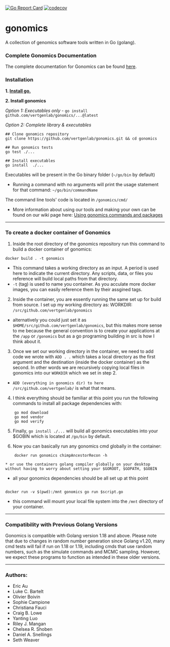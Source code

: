 
[![Go Report Card](https://goreportcard.com/badge/github.com/vertgenlab/gonomics)](https://goreportcard.com/report/github.com/vertgenlab/gonomics)
[![codecov](https://codecov.io/gh/vertgenlab/gonomics/branch/main/graph/badge.svg?token=SLasptsu7B)](https://codecov.io/gh/vertgenlab/gonomics)

# gonomics
A collection of genomics software tools written in Go (golang).

### Complete Gonomics Documentation
The complete documentation for Gonomics can be found [here](https://pkg.go.dev/github.com/vertgenlab/gonomics).

### Installation

**1. [Install go.](https://go.dev/doc/install)**

**2. Install gonomics**

*Option 1: Executables only* - `go install github.com/vertgenlab/gonomics/...@latest`  

*Option 2: Complete library & executables*  
```
## Clone gonomics repository  
git clone https://github.com/vertgenlab/gonomics.git && cd gonomics

## Run gonomics tests
go test ./...

## Install executables
go install  ./...
```

Executables will be present in the Go binary folder (`~/go/bin` by default)
- Running a command with no arguments will print the usage statement for that command: `~/go/bin/commandName`

The command line tools' code is located in `/gonomics/cmd/`

* More information about using our tools and making your own can be found on our wiki page here: [Using gonomics commands and packages](https://github.com/vertgenlab/gonomics/wiki/Using-gonomics-commands-and-packages) 

---

### To create a docker container of Gonomics

1. Inside the root directory of the gonomics repository run this command to build a docker container of gonomics:

```
docker build . -t gonomics
```

* This command takes a working directory as an input. A period is used here to indicate the current directory. Any scripts, data, or files you reference will build local paths from that directory.
* `-t` (tag) is used to name you container. As you acculate more docker images, you can easily reference them by their assgined tags.

2. Inside the container, you are essently running the same set up for build from source. I set up my working directory as: WORKDIR: `/src/github.com/vertgenlab/gonomics`

* alternatively you could just set it as `$HOME/src/github.com/vertgenlab/gonomics`, but this makes more sense to me because the general convention is to create your applications at the `/app` or `/gonomics` but as a go programing building in src is how I think about it.

3. Once we set our working directory in the container, we need to add code we wrote with `ADD . .` which takes a local directory as the first argument and the destination (inside the docker container) as the second. In other words we are recursively copying local files in gonomics into our `WORKDIR` which we set in step 2.

* `ADD (everything in gonomics dir) to here /src/github.com/vertgenlab/` is what that means.

4. I think everything should be familiar at this point you run the following commands to install all package dependencies with:

```
    go mod download
    go mod vendor
    go mod verify
```

5. Finally, `go install ./...` will build all gonomics executables into your $GOBIN which is located at `/go/bin` by default.

6. Now you can basically run any gonomics cmd globally in the container:

```
    docker run gonomics chimpAncestorRecon -h
```
    * or use the containers golang compiler globally on your desktop without having to worry about setting your $GOROOT, $GOPATH, $GOBIN

* all your gonomics dependencies should be all set up at this point

```

docker run -v $(pwd):/mnt gonomics go run $script.go

```

* this command will mount your local file system into the `/mnt` directory of your container.

---

### Compatibility with Previous Golang Versions
<p>Gonomics is compatible with Golang version 1.18 and above. Please note that due to changes in random number generation since Golang v1.20,
many cmd tests will fail if run on 1.18 or 1.19, including cmds that use random numbers, such as the simulate commands and MCMC sampling.
However, we expect these programs to function as intended in these older versions.</p>

---

### Authors:

* Eric Au
* Luke C. Bartelt
* Olivier Boivin
* Sophie Campione
* Christiana Fauci
* Craig B. Lowe
* Yanting Luo
* Riley J. Mangan
* Chelsea R. Shoben
* Daniel A. Snellings
* Seth Weaver
